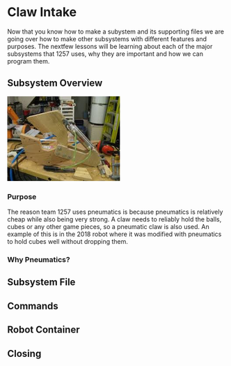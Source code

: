 # Claw Intake

Now that you know how to make a subystem and its supporting files we are going over how to make other subsystems with different features and purposes. The nextfew lessons will be learning about each of the major subsystems that 1257 uses, why they are important and how we can program them.

## Subsystem Overview

![openClaw](img/openClaw.jpeg)


### Purpose

The reason team 1257 uses pneumatics is because pneumatics is relatively cheap while also being very strong. A claw needs to reliably hold the balls, cubes or any other game pieces, so a pneumatic claw is also used. An example of this is in the 2018 robot where it was modified with pneumatics to hold cubes well without dropping them.

### Why Pneumatics?

## Subsystem File

## Commands

## Robot Container

## Closing

